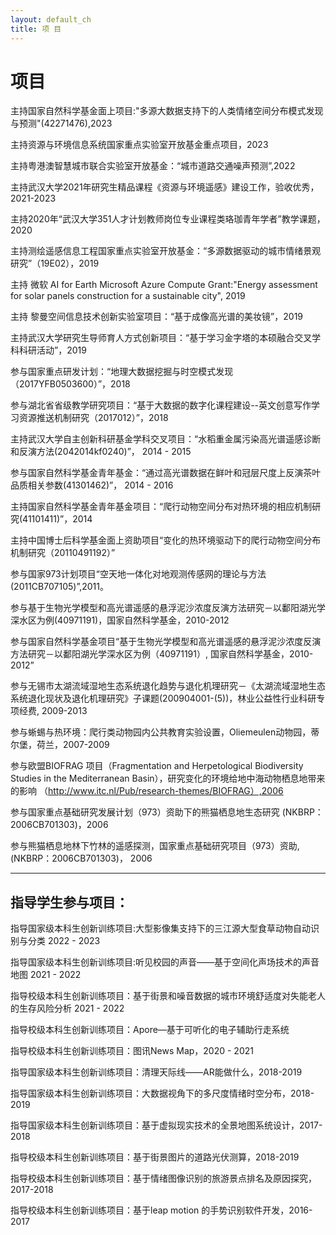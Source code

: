 ```yaml
---
layout: default_ch
title: 项 目
---
```

# 项目
主持国家自然科学基金面上项目:"多源大数据支持下的人类情绪空间分布模式发现与预测"(42271476),2023

主持资源与环境信息系统国家重点实验室开放基金重点项目，2023

主持粤港澳智慧城市联合实验室开放基金：“城市道路交通噪声预测”,2022

主持武汉大学2021年研究生精品课程《资源与环境遥感》建设工作，验收优秀，2021-2023

主持2020年“武汉大学351人才计划教师岗位专业课程类珞珈青年学者”教学课题，2020

主持测绘遥感信息工程国家重点实验室开放基金：“多源数据驱动的城市情绪景观研究”（19E02），2019

主持 微软 AI for Earth Microsoft Azure Compute Grant:"Energy assessment for solar panels construction for a sustainable city", 2019

主持 黎曼空间信息技术创新实验室项目：“基于成像高光谱的美妆镜”，2019

主持武汉大学研究生导师育人方式创新项目：“基于学习金字塔的本硕融合交叉学科科研活动”，2019

参与国家重点研发计划：“地理大数据挖掘与时空模式发现 （2017YFB0503600）”，2018

参与湖北省省级教学研究项目：“基于大数据的数字化课程建设--英文创意写作学习资源推送机制研究（2017012）”，2018

主持武汉大学自主创新科研基金学科交叉项目：“水稻重金属污染高光谱遥感诊断和反演方法(2042014kf0240)”， 2014 - 2015

参与国家自然科学基金青年基金：“通过高光谱数据在鲜叶和冠层尺度上反演茶叶品质相关参数(41301462)”， 2014 - 2016

主持国家自然科学基金青年基金项目：“爬行动物空间分布对热环境的相应机制研究(41101411)”，2014

主持中国博士后科学基金面上资助项目“变化的热环境驱动下的爬行动物空间分布机制研究（20110491192）”

参与国家973计划项目“空天地一体化对地观测传感网的理论与方法(2011CB707105)”,2011。

参与基于生物光学模型和高光谱遥感的悬浮泥沙浓度反演方法研究－以鄱阳湖光学深水区为例(40971191)，国家自然科学基金，2010-2012

参与国家自然科学基金项目“基于生物光学模型和高光谱遥感的悬浮泥沙浓度反演方法研究－以鄱阳湖光学深水区为例（40971191）, 国家自然科学基金，2010-2012”

参与无锡市太湖流域湿地生态系统退化趋势与退化机理研究－《太湖流域湿地生态系统退化现状及退化机理研究》子课题(200904001-(5))，林业公益性行业科研专项经费, 2009-2013

参与蜥蜴与热环境：爬行类动物园内公共教育实验设置，Oliemeulen动物园，蒂尔堡，荷兰，2007-2009

参与欧盟BIOFRAG 项目（Fragmentation and Herpetological Biodiversity Studies in the Mediterranean Basin），研究变化的环境给地中海动物栖息地带来的影响 （http://www.itc.nl/Pub/research-themes/BIOFRAG）,2006

参与国家重点基础研究发展计划（973）资助下的熊猫栖息地生态研究 (NKBRP：2006CB701303)，2006

参与熊猫栖息地林下竹林的遥感探测，国家重点基础研究项目（973）资助, (NKBRP：2006CB701303)， 2006

---

## 指导学生参与项目：  


指导国家级本科生创新训练项目:大型影像集支持下的三江源大型食草动物自动识别与分类 2022 - 2023

指导国家级本科生创新训练项目:听见校园的声音——基于空间化声场技术的声音地图 2021 - 2022

指导校级本科生创新训练项目：基于街景和噪音数据的城市环境舒适度对失能老人的生存风险分析 2021 - 2022

指导校级本科生创新训练项目：Apore—基于可听化的电子辅助行走系统  

指导校级本科生创新训练项目：图讯News Map，2020 - 2021  

指导国家级本科生创新训练项目：清理天际线——AR能做什么，2018-2019  

指导国家级本科生创新训练项目：大数据视角下的多尺度情绪时空分布，2018-2019  

指导国家级本科生创新训练项目：基于虚拟现实技术的全景地图系统设计，2017-2018  

指导校级本科生创新训练项目：基于街景图片的道路光伏测算，2018-2019  

指导校级本科生创新训练项目：基于情绪图像识别的旅游景点排名及原因探究，2017-2018  

指导校级本科生创新训练项目：基于leap motion 的手势识别软件开发，2016-2017  